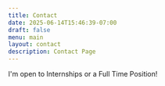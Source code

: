 ```yaml
---
title: Contact
date: 2025-06-14T15:46:39-07:00
draft: false
menu: main
layout: contact
description: Contact Page
---
```

I'm open to Internships or a Full Time Position!
